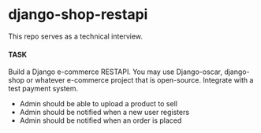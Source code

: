 # django-shop-restapi

This repo serves as a technical interview.

#### TASK

Build a Django e-commerce RESTAPI. You may use Django-oscar, django-shop or whatever e-commerce project that is open-source. Integrate with a test payment system.


- Admin should be able to upload a product to sell
- Admin should be notified when a new user registers
- Admin should be notified when an order is placed
